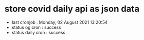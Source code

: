 # store covid daily api as json data

- last cronjob : Monday, 02 August 2021 13:20:54
- status og cron : success
- status daily cron : success
      
      
